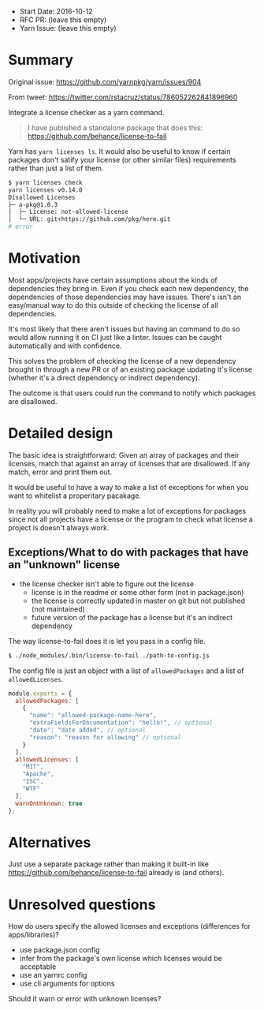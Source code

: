 - Start Date: 2016-10-12
- RFC PR: (leave this empty)
- Yarn Issue: (leave this empty)

# Summary

Original issue: https://github.com/yarnpkg/yarn/issues/904

From tweet: https://twitter.com/rstacruz/status/786052262841896960

Integrate a license checker as a yarn command.

> I have published a standalone package that does this: https://github.com/behance/license-to-fail

Yarn has `yarn licenses ls`. It would also be useful to know if certain packages
don't satify your license (or other similar files) requirements rather than just a list of them.

```bash
$ yarn licenses check
yarn licenses v0.14.0
Disallowed Licenses
├─ a-pkg@1.0.3
│  ├─ License: not-allowed-license
│  └─ URL: git+https://github.com/pkg/here.git
# error
```

# Motivation

Most apps/projects have certain assumptions about the kinds of dependencies they bring in.
Even if you check each new dependency, the dependencies of those dependencies may have issues.
There's isn't an easy/manual way to do this outside of checking the license of all dependencies.

It's most likely that there aren't issues but having an command to do so would allow running it on CI
just like a linter. Issues can be caught automatically and with confidence.

This solves the problem of checking the license of a new dependency brought in through a new PR
or of an existing package updating it's license (whether it's a direct dependency or indirect dependency).

The outcome is that users could run the command to notify which packages are disallowed.

# Detailed design

The basic idea is straightforward: Given an array of packages and their licenses, match that against an array of
licenses that are disallowed. If any match, error and print them out.

It would be useful to have a way to make a list of exceptions for when you want to whitelist a properitary pacakage.

In reality you will probably need to make a lot of exceptions for packages since not all projects have a license
or the program to check what license a project is doesn't always work.

## Exceptions/What to do with packages that have an "unknown" license

- the license checker isn't able to figure out the license
  - license is in the readme or some other form (not in package.json)
  - the license is correctly updated in master on git but not published (not maintained)
  - future version of the package has a license but it's an indirect dependency

The way license-to-fail does it is let you pass in a config file.

```bash
$ ./node_modules/.bin/license-to-fail ./path-to-config.js
```

The config file is just an object with a list of `allowedPackages` and a list of `allowedLicenses`.

```js
module.exports = {
  allowedPackages: [
    {
      "name": "allowed-package-name-here",
      "extraFieldsForDocumentation": "hello!", // optional
      "date": "date added", // optional
      "reason": "reason for allowing" // optional
    }
  ],
  allowedLicenses: [
    "MIT",
    "Apache",
    "ISC",
    "WTF"
  ],
  warnOnUnknown: true
};
```

# Alternatives

Just use a separate package rather than making it built-in like https://github.com/behance/license-to-fail already is (and others).

# Unresolved questions

How do users specify the allowed licenses and exceptions (differences for apps/libraries)?

- use package.json config
- infer from the package's own license which licenses would be acceptable
- use an yarnrc config
- use cli arguments for options

Should it warn or error with unknown licenses?
